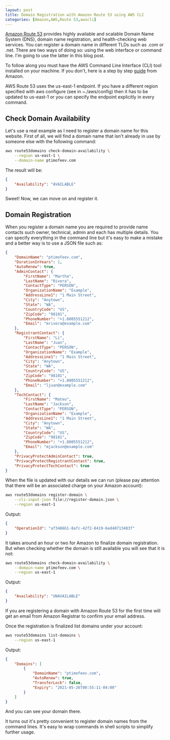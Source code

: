 ```yaml
---
layout: post
title: Domain Registration with Amazon Route 53 using AWS CLI
categories: [Amazon,AWS,Route 53,awscli]
---
```


[Amazon Route 53](https://aws.amazon.com/route53/) provides highly available and scalable Domain Name System (DNS), domain name registration, and health-checking web services.
You can register a domain name in different TLDs such as .com or .net. There are two ways of doing so: using the web interface or command line. 
I'm going to use the latter in this blog post.

To follow along you must have the AWS Command Line Interface (CLI) tool installed on your machine. If you don't, here is a step by step 
[guide](https://docs.aws.amazon.com/cli/latest/userguide/cli-chap-welcome.html) from Amazon.

AWS Route 53 uses the us-east-1 endpoint. If you have a different region specified with aws configure (see in ~./aws/config)
then it has to be updated to us-east-1 or you can specify the endpoint explicitly in every command.

<!-- more -->

## Check Domain Availability

Let's use a real example as I need to register a domain name for this website. First of all, we will find a domain name that isn't already in use by someone else with 
the following command: 
```bash
aws route53domains check-domain-availability \
    --region us-east-1 \
    --domain-name ptimofeev.com
```

The result will be:
```json
{
    "Availability": "AVAILABLE"
}
```

Sweet! Now, we can move on and register it.

## Domain Registration

When you register a domain name you are required to provide name contacts such owner, technical, admin and each has multiple details. You can specify everything in the command line but it's easy to make a mistake and a better way is to use a JSON file such as:

```json
{
    "DomainName": "ptimofeev.com",
    "DurationInYears": 1,
    "AutoRenew": true,
    "AdminContact": {
        "FirstName": "Martha",
        "LastName": "Rivera",
        "ContactType": "PERSON",
        "OrganizationName": "Example",
        "AddressLine1": "1 Main Street",
        "City": "Anytown",
        "State": "WA",
        "CountryCode": "US",
        "ZipCode": "98101",
        "PhoneNumber": "+1.8005551212",
        "Email": "mrivera@example.com"
    },
    "RegistrantContact": {
        "FirstName": "Li",
        "LastName": "Juan",
        "ContactType": "PERSON",
        "OrganizationName": "Example",
        "AddressLine1": "1 Main Street",
        "City": "Anytown",
        "State": "WA",
        "CountryCode": "US",
        "ZipCode": "98101",
        "PhoneNumber": "+1.8005551212",
        "Email": "ljuan@example.com"
    },
    "TechContact": {
        "FirstName": "Mateo",
        "LastName": "Jackson",
        "ContactType": "PERSON",
        "OrganizationName": "Example",
        "AddressLine1": "1 Main Street",
        "City": "Anytown",
        "State": "WA",
        "CountryCode": "US",
        "ZipCode": "98101",
        "PhoneNumber": "+1.8005551212",
        "Email": "mjackson@example.com"
    },
    "PrivacyProtectAdminContact": true,
    "PrivacyProtectRegistrantContact": true,
    "PrivacyProtectTechContact": true
}
```

When the file is updated with our details we can run (please pay attention that there will be an associated charge on your Amazon account):

```bash
aws route53domains register-domain \
    --cli-input-json file://register-domain.json \
    --region us-east-1
```

Output:
```json
{
    "OperationId": "af3486b1-8afc-42f2-8419-6ed40713483f"
}
```

It takes around an hour or two for Amazon to finalize domain registration. 
But when checking whether the domain is still available you will see that it is not:

```bash
aws route53domains check-domain-availability \
    --domain-name ptimofeev.com \
    --region us-east-1
```

Output:
```json
{
    "Availability": "UNAVAILABLE"
}
```

If you are registering a domain with Amazon Route 53 for the first time will get an email from Amazon Registrar to confirm your email address.

Once the registration is finalized list domains under your account:
```bash
aws route53domains list-domains \
    --region us-east-1
```

Output:
```json
{
    "Domains": [
        {
            "DomainName": "ptimofeev.com",
            "AutoRenew": true,
            "TransferLock": false,
            "Expiry": "2021-05-26T00:55:11-04:00"
        }
    ]
}
```

And you can see your domain there.

It turns out it's pretty convenient to register domain names from the command lines. It's easy to wrap commands in shell scripts to simplify further usage.
